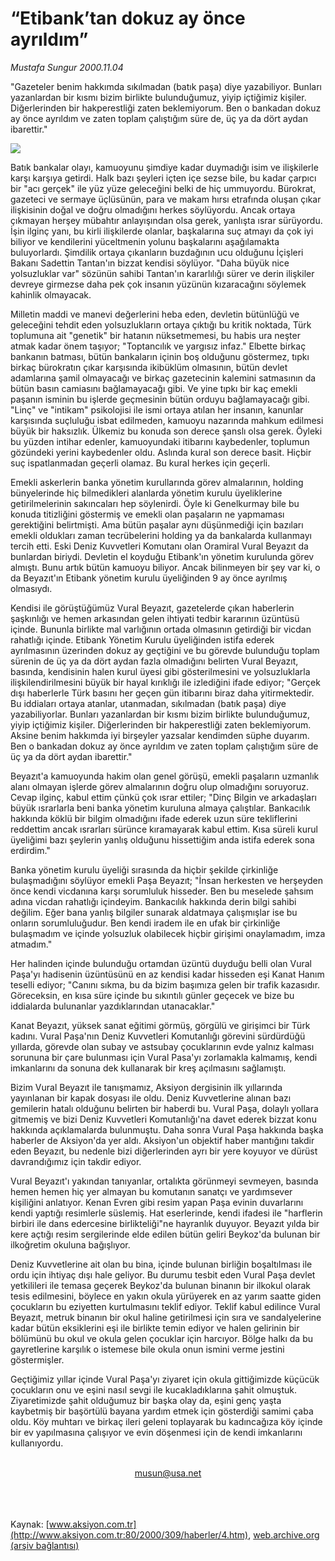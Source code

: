 # “Etibank’tan dokuz ay önce ayrıldım”

*Mustafa Sungur 2000.11.04*

<div>
 <p class="spot">
  "Gazeteler benim hakkımda  sıkılmadan (batık paşa) diye  yazabiliyor. Bunları yazanlardan bir  kısmı bizim birlikte bulunduğumuz,  yiyip içtiğimiz kişiler. Diğerlerinden  bir hakperestliği zaten  beklemiyorum. Ben o bankadan  dokuz ay önce ayrıldım ve zaten  toplam çalıştığım süre de, üç ya da  dört aydan ibarettir."
 </p>
 <p class="metin">
 </p>
 <img border="0" src="/web/20020325030245im_/http://www.aksiyon.com.tr/2000/309/resimler/Etibank.jpg"/>
 <p class="metin">
  Batık bankalar olayı, kamuoyunu şimdiye kadar duymadığı isim ve ilişkilerle karşı karşıya getirdi. Halk bazı şeyleri içten içe sezse bile, bu kadar çarpıcı bir "acı gerçek" ile yüz yüze geleceğini belki de hiç ummuyordu. Bürokrat, gazeteci ve sermaye üçlüsünün, para ve makam hırsı etrafında oluşan çıkar ilişkisinin doğal ve doğru olmadığını herkes söylüyordu. Ancak ortaya çıkmayan herşey mübahtır anlayışından olsa gerek, yanlışta ısrar sürüyordu. İşin ilginç yanı, bu kirli ilişkilerde olanlar, başkalarına suç atmayı da çok iyi biliyor ve kendilerini yüceltmenin yolunu başkalarını aşağılamakta buluyorlardı. Şimdilik ortaya çıkanların buzdağının ucu olduğunu İçişleri Bakanı Sadettin Tantan'ın bizzat kendisi söylüyor. "Daha büyük nice yolsuzluklar var" sözünün sahibi Tantan'ın kararlılığı sürer ve derin ilişkiler devreye girmezse daha pek çok insanın yüzünün kızaracağını söylemek kahinlik olmayacak.
 </p>
 <p class="metin">
  Milletin maddi ve manevi değerlerini heba eden, devletin bütünlüğü ve geleceğini tehdit eden yolsuzlukların ortaya çıktığı bu kritik noktada, Türk toplumuna ait "genetik" bir hatanın nüksetmemesi, bu habis ura neşter atmak kadar önem taşıyor; "Toptancılık ve yargısız infaz." Elbette birkaç bankanın batması, bütün bankaların içinin boş olduğunu göstermez, tıpkı birkaç bürokratın çıkar karşısında ikibüklüm olmasının, bütün devlet adamlarına şamil olmayacağı ve birkaç gazetecinin kalemini satmasının da bütün basın camiasını bağlamayacağı gibi. Ve yine tıpkı bir kaç emekli paşanın isminin bu işlerde geçmesinin bütün orduyu bağlamayacağı gibi. "Linç" ve "intikam" psikolojisi ile ismi ortaya atılan her insanın, kanunlar karşısında suçluluğu isbat edilmeden, kamuoyu nazarında mahkum edilmesi büyük bir haksızlık. Ülkemiz bu konuda son derece şanslı olsa gerek. Öyleki bu yüzden intihar edenler, kamuoyundaki itibarını kaybedenler, toplumun gözündeki yerini kaybedenler oldu. Aslında kural son derece basit. Hiçbir suç ispatlanmadan geçerli olamaz.  Bu kural herkes için geçerli.
 </p>
 <p class="metin">
  Emekli askerlerin banka yönetim kurullarında görev almalarının, holding bünyelerinde hiç bilmedikleri alanlarda yönetim kurulu üyeliklerine getirilmelerinin sakıncaları hep söylenirdi. Öyle ki Genelkurmay bile bu konuda titizliğini göstermiş ve emekli olan paşaların ne yapmaması gerektiğini belirtmişti. Ama bütün paşalar aynı düşünmediği için bazıları emekli oldukları zaman tecrübelerini holding ya da bankalarda kullanmayı tercih etti. Eski Deniz Kuvvetleri Komutanı olan Oramiral Vural Beyazıt da bunlardan biriydi. Devletin el koyduğu Etibank'ın yönetim kurulunda görev almıştı. Bunu artık bütün kamuoyu biliyor. Ancak bilinmeyen bir şey var ki, o da Beyazıt'ın Etibank yönetim kurulu üyeliğinden 9 ay önce ayrılmış olmasıydı.
 </p>
 <p class="metin">
  Kendisi ile görüştüğümüz Vural Beyazıt, gazetelerde çıkan haberlerin şaşkınlığı ve hemen arkasından gelen ihtiyati tedbir kararının üzüntüsü içinde. Bununla birlikte mal varlığının ortada olmasının getirdiği bir vicdan rahatlığı içinde. Etibank Yönetim Kurulu üyeliğinden istifa ederek ayrılmasının üzerinden dokuz ay geçtiğini ve bu görevde bulunduğu toplam sürenin de üç ya da dört aydan fazla olmadığını belirten Vural Beyazıt, basında, kendisinin halen kurul üyesi gibi gösterilmesini ve yolsuzluklarla ilişkilendirilmesini büyük bir hayal kırıklığı ile izlediğini ifade ediyor; "Gerçek dışı haberlerle Türk basını her geçen gün itibarını biraz daha yitirmektedir. Bu iddiaları ortaya atanlar,  utanmadan, sıkılmadan (batık paşa) diye yazabiliyorlar. Bunları yazanlardan bir kısmı bizim birlikte bulunduğumuz, yiyip içtiğimiz kişiler. Diğerlerinden bir hakperestliği zaten beklemiyorum. Aksine benim hakkımda iyi birşeyler yazsalar kendimden süphe duyarım. Ben o bankadan dokuz ay önce ayrıldım ve zaten toplam çalıştığım süre de üç ya da dört aydan ibarettir."
 </p>
 <p class="metin">
  Beyazıt'a kamuoyunda hakim olan genel görüşü, emekli paşaların uzmanlık alanı olmayan işlerde görev almalarının doğru olup olmadığını soruyoruz. Cevap ilginç, kabul ettim çünkü çok ısrar ettiler; "Dinç Bilgin ve arkadaşları büyük ısrarlarla beni banka yönetim kuruluna almaya çalıştılar. Bankacılık hakkında köklü bir bilgim olmadığını ifade ederek uzun süre tekliflerini reddettim ancak ısrarları sürünce kıramayarak kabul ettim. Kısa süreli kurul üyeliğimi bazı şeylerin yanlış olduğunu hissettiğim anda istifa ederek sona erdirdim."
 </p>
 <p class="metin">
  Banka yönetim kurulu üyeliği sırasında da hiçbir şekilde çirkinliğe bulaşmadığını söylüyor emekli Paşa Beyazıt; "İnsan herkesten ve herşeyden önce kendi vicdanına karşı sorumluluk hisseder. Ben bu meselede şahsım adına vicdan rahatlığı içindeyim. Bankacılık hakkında derin bilgi sahibi değilim. Eğer bana yanlış bilgiler sunarak aldatmaya çalışmışlar ise bu onların sorumluluğudur. Ben kendi iradem ile en ufak bir çirkinliğe bulaşmadım ve içinde yolsuzluk olabilecek hiçbir girişimi onaylamadım, imza atmadım."
 </p>
 <p class="metin">
  Her halinden içinde bulunduğu ortamdan üzüntü duyduğu belli olan Vural Paşa'yı hadisenin üzüntüsünü en az kendisi kadar hisseden eşi Kanat Hanım teselli ediyor; "Canını sıkma, bu da bizim başımıza gelen bir trafik kazasıdır. Göreceksin, en kısa süre içinde bu sıkıntılı günler geçecek ve bize bu iddialarda bulunanlar yazdıklarından utanacaklar."
 </p>
 <p class="metin">
  Kanat Beyazıt, yüksek sanat eğitimi görmüş, görgülü ve girişimci bir Türk kadını. Vural Paşa'nın Deniz Kuvvetleri Komutanlığı görevini sürdürdüğü yıllarda, görevde olan subay ve astsubay çocuklarının evde yalnız kalması sorununa bir çare bulunması için Vural Pasa'yı zorlamakla kalmamış, kendi imkanlarını da sonuna dek kullanarak bir kreş açılmasını sağlamıştı.
 </p>
 <p class="metin">
  Bizim Vural Beyazıt ile tanışmamız, Aksiyon dergisinin ilk yıllarında yayınlanan bir kapak dosyası ile oldu. Deniz Kuvvetlerine alınan bazı gemilerin hatalı olduğunu belirten bir haberdi bu. Vural Paşa, dolaylı yollara gitmemiş ve bizi Deniz Kuvvetleri Komutanlığı'na davet ederek bizzat konu hakkında açıklamalarda bulunmuştu. Daha sonra Vural Paşa hakkında başka haberler de Aksiyon'da yer aldı. Aksiyon'un objektif haber mantığını takdir eden Beyazıt, bu nedenle bizi diğerlerinden ayrı bir yere koyuyor ve dürüst davrandığımız için takdir ediyor.
 </p>
 <p class="metin">
  Vural Beyazıt'ı yakından tanıyanlar, ortalıkta görünmeyi sevmeyen, basında hemen hemen hiç yer almayan bu komutanın sanatçı ve yardımsever kişiliğini anlatıyor. Kenan Evren gibi resim yapan Paşa evinin duvarlarını kendi yaptığı resimlerle süslemiş. Hat eserlerinde, kendi ifadesi ile "harflerin birbiri ile dans edercesine birlikteliği"ne hayranlık duyuyor. Beyazıt yılda bir kere açtığı resim sergilerinde elde edilen bütün geliri Beykoz'da bulunan bir ilkoğretim okuluna bağışlıyor.
 </p>
 <p class="metin">
  Deniz Kuvvetlerine ait olan bu bina, içinde bulunan birliğin boşaltılması ile ordu için ihtiyaç dışı hale geliyor. Bu durumu tesbit eden Vural Paşa devlet yetkilileri ile temasa geçerek Beykoz'da bulunan binanın bir ilkokul olarak tesis edilmesini, böylece en yakın okula yürüyerek en az yarım saatte giden çocukların bu eziyetten kurtulmasını teklif ediyor. Teklif kabul edilince Vural Beyazıt, metruk binanın bir okul haline getirilmesi için sıra ve sandalyelerine kadar bütün eksiklerini eşi ile birlikte temin ediyor ve halen gelirinin bir bölümünü bu okul ve okula gelen çocuklar için harcıyor. Bölge halkı da bu gayretlerine karşılık o istemese bile okula onun ismini verme jestini göstermişler.
 </p>
 <p class="metin">
  Geçtiğimiz yıllar içinde Vural Paşa'yı ziyaret için okula gittiğimizde küçücük çocukların onu ve eşini nasıl sevgi ile kucakladıklarına şahit olmuştuk. Ziyaretimizde şahit olduğumuz bir başka olay da, eşini genç yaşta kaybetmiş bir başörtülü bayana yardım etmek için gösterdiği samimi çaba oldu. Köy muhtarı ve birkaç ileri geleni toplayarak bu kadıncağıza köy içinde bir ev yapılmasına çalışıyor ve evin döşenmesi için de kendi  imkanlarını kullanıyordu.
 </p>
 <br/>
 <center>
  <a class="anaorta" href="http://web.archive.org/web/20020325030245/mailto:musun@usa.net">
   musun@usa.net
  </a>
 </center>
 <br/>
 <br/>
 <br/>
</div>

Kaynak: [www.aksiyon.com.tr](http://www.aksiyon.com.tr:80/2000/309/haberler/4.htm), [web.archive.org (arşiv bağlantısı)](http://web.archive.org/web/20020325030245/http://www.aksiyon.com.tr:80/2000/309/haberler/4.htm)
